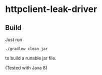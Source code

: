 # httpclient-leak-driver

## Build

Just run

`./gradlew clean jar`

to build a runable jar file.

(Tested with Java 8)